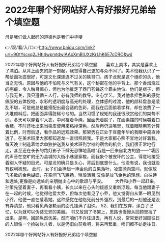 # 2022年哪个好网站好人有好报好兄弟给个填空题
母是我们做人起码的道德也是我们中华哽

👉/观/看/入/口👉http://www.baidu.com/link?url=9GtYscxq2JHtl4wpmtdwIAAxXmBlUXzKrLhK6E7cDRO&wd

2022年哪个好网站好人有好报好兄弟给个填空题　　喜欢上美术，其实是喜欢上了漂泊。从背上画夹的那一刻起，我觉得自己更加与众不同了。美术班我认识了一帮绘画功底很好，可是文化课连连不过关的铁哥们。痞子龙就是这个组织的头，他当之无愧。原因与他的不怕死与义气有关，这个秘密在他的手背上，那个香烟烧过的疤痕，令人触目惊心，但也为他奠定了西门苍蝇这个霸主地位。他们是痞子，但与我无关，我只遵循三人行，必有我师的教导。专心学艺。我对他拿捏色彩的感觉佩服的五体投地，水彩的透明度与高光的处理，立体感的过渡，他的颜料盘总是凌乱不堪，可是他总是能搭配出最合适的色彩，而我在后面偷着学样，却在浪费了一大堆颜料后，把画面弄得脏稀兮兮的。当然习惯了规矩的我还很欣赏他们的桀骜不训。冬天可以穿着军大衣，中间栓着草绳，里面光着膀子，在画素描的时候嚼着口香糖，不时还吐出来当橡皮使用来粘掉深色，然后再仍进嘴里，眯着眼睛用笔计算着比例，时而后退，看作品的远观效果。那架势在正处于豆蔻年华的我眼中简直帅透了。在美术班里大家都知道龙一直很照顾我。于是大家都心照不宣地讨好着我，每天晚上制造着给龙单独护送我从美术班到学校的宿舍的机会，我们很正常地行走，甚至还在长长的路灯影子下肆无忌惮地高唱“我是一匹来自北方的狼——”凄厉的声音在空旷的无为县城的大街小巷里穿梭，而我象个被宠坏的公主，得意地接受着别人怀疑的目光。可是龙的确只是关心，背后到底想什么，他没有说，我也就没有权利猜想。
此时，女子们会捧起一捧金色的白果落叶，凌空抛向空间，就像放飞多数的金色蝴蝶，在空间飞飞腾扬，琳琅满目;又像是放飞金色的理想，向往诗和远处;更像是向远处的亲朋抛出心中的歌颂与平安。
　　大乔和小乔一起赶来，孙策先望着妻子，再看看小姨，长久以来在心头的疑惑又重新浮现。每当他跟妻子在一起的时候，他觉得他爱大乔，但每次他看见了小乔，他又觉得自从第一眼见到小乔，他便一直在爱着她。这种感觉在他临死前分外强烈，到最后的一刻他还是没有弄清楚，他只看见两张艳丽的面孔挂满了泪珠。
	52、我们在放弃，涂白了记忆，以为就可以伪装无邪的美丽。
书又放回了书架上，思路也慢慢从回顾里拉了出来，是啊，回顾纵然优美，然而咱们不许住进去，再有人说，常常爱好回顾往日的人很像一个捡破烂儿者，以是仍旧向前看吧，将来再繁重，咱们都不妨走往日。

2022年哪个好网站好人有好报好兄弟给个填空题
